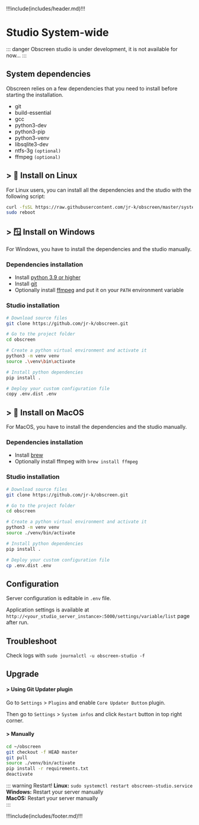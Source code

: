 !!!include(includes/header.md)!!!

# Studio System-wide

::: danger
Obscreen studio is under development, it is not available for now...
:::

## System dependencies

Obscreen relies on a few dependencies that you need to install before starting the installation.

- git 
- build-essential
- gcc
- python3-dev 
- python3-pip 
- python3-venv 
- libsqlite3-dev 
- ntfs-3g `(optional)`
- ffmpeg `(optional)`

## > 🐧 Install on Linux

For Linux users, you can install all the dependencies and the studio with the following script:

```bash
curl -fsSL https://raw.githubusercontent.com/jr-k/obscreen/master/system/install-studio.sh -o /tmp/install-server-studio.sh && chmod +x /tmp/install-server-studio.sh && sudo /bin/bash /tmp/install-server-studio.sh $USER $HOME
sudo reboot
```

## > 🪟 Install on Windows

For Windows, you have to install the dependencies and the studio manually.

### Dependencies installation

- Install [python 3.9 or higher](https://www.python.org/downloads/windows/)
- Install [git](https://git-scm.com/download/win)
- Optionally install [ffmpeg](https://github.com/BtbN/FFmpeg-Builds/releases/download/latest/ffmpeg-master-latest-win64-gpl.zip) and put it on your `PATH` environment variable


### Studio installation

```bash
# Download source files
git clone https://github.com/jr-k/obscreen.git

# Go to the project folder
cd obscreen

# Create a python virtual environment and activate it
python3 -m venv venv
source .\venv\bin\activate

# Install python dependencies
pip install .

# Deploy your custom configuration file
copy .env.dist .env
```

## > 🍏 Install on MacOS

For MacOS, you have to install the dependencies and the studio manually.

### Dependencies installation

- Install [brew](https://brew.sh/)
- Optionally install ffmpeg with `brew install ffmpeg`

### Studio installation

```bash
# Download source files
git clone https://github.com/jr-k/obscreen.git

# Go to the project folder
cd obscreen

# Create a python virtual environment and activate it
python3 -m venv venv
source ./venv/bin/activate

# Install python dependencies
pip install .

# Deploy your custom configuration file
cp .env.dist .env
```

## Configuration

Server configuration is editable in `.env` file.

Application settings is available at `http://<your_studio_server_instance>:5000/settings/variable/list` page after run.


## Troubleshoot

Check logs with `sudo journalctl -u obscreen-studio -f` 

## Upgrade


#### > Using Git Updater plugin

Go to `Settings` > `Plugins` and enable `Core Updater Button` plugin.

Then go to `Settings` > `System infos` and click `Restart` button in top right corner.

#### > Manually
```bash
cd ~/obscreen
git checkout -f HEAD master
git pull
source ./venv/bin/activate
pip install -r requirements.txt
deactivate
```
::: warning Restart!
**Linux:** `sudo systemctl restart obscreen-studio.service`<br />
**Windows:** Restart your server manually<br />
**MacOS:** Restart your server manually<br />
:::
    
!!!include(includes/footer.md)!!!